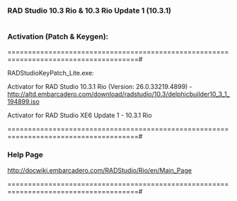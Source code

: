 ###  RAD Studio 10.3 Rio & 10.3 Rio Update 1 (10.3.1)
#

###  Activation (Patch & Keygen):

======================================================================================#

RADStudioKeyPatch_Lite.exe:

Activator for RAD Studio 10.3.1 Rio (Version: 26.0.33219.4899) - http://altd.embarcadero.com/download/radstudio/10.3/delphicbuilder10_3_1_194899.iso

Activator for RAD Studio XE6 Update 1 - 10.3.1 Rio

======================================================================================#
###  Help Page

http://docwiki.embarcadero.com/RADStudio/Rio/en/Main_Page

======================================================================================#
